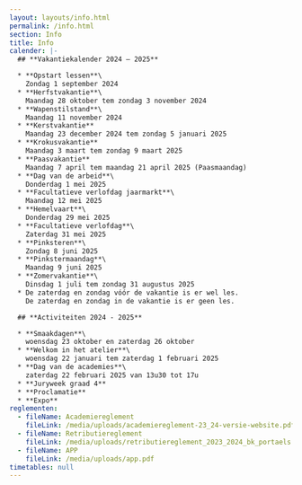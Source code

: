 ```yaml
---
layout: layouts/info.html
permalink: /info.html
section: Info
title: Info
calender: |-
  ## **Vakantiekalender 2024 – 2025**

  * **O﻿pstart lessen**\
    Zondag 1 september 2024
  * **Herfstvakantie**\
    Maandag 28 oktober tem zondag 3 november 2024
  * **Wapenstilstand**\
    Maandag 11 november 2024
  * **Kerstvakantie**
    Maandag 23 december 2024 tem zondag 5 januari 2025
  * **Krokusvakantie**
    Maandag 3 maart tem zondag 9 maart 2025
  * **Paasvakantie**
    Maandag 7 april tem maandag 21 april 2025 (Paasmaandag)
  * **D﻿ag van de arbeid**\
    Donderdag 1 mei 2025
  * **F﻿acultatieve verlofdag jaarmarkt**\
    M﻿aandag 12 mei 2025
  * **H﻿emelvaart**\
    D﻿onderdag 29 mei 2025
  * **Facultatieve verlofdag**\
    Z﻿aterdag 31 mei 2025
  * **P﻿inksteren**\
    Z﻿ondag 8 juni 2025
  * **P﻿inkstermaandag**\
    M﻿aandag 9 juni 2025
  * **Zomervakantie**\
    Dinsdag 1 juli tem zondag 31 augustus 2025
  * De zaterdag en zondag vóór de vakantie is er wel les.
    De zaterdag en zondag in de vakantie is er geen les.

  ## **A﻿ctiviteiten 2024 - 2025**

  * **S﻿maakdagen**\
    w﻿oensdag 23 oktober en zaterdag 26 oktober
  * **W﻿elkom in het atelier**\
    w﻿oensdag 22 januari tem zaterdag 1 februari 2025
  * **D﻿ag van de academies**\
    z﻿aterdag 22 februari 2025 van 13u30 tot 17u
  * **J﻿uryweek graad 4**
  * **P﻿roclamatie**
  * **E﻿xpo**
reglementen:
  - fileName: Academiereglement
    fileLink: /media/uploads/academiereglement-23_24-versie-website.pdf
  - fileName: Retributiereglement
    fileLink: /media/uploads/retributiereglement_2023_2024_bk_portaels.pdf
  - fileName: APP
    fileLink: /media/uploads/app.pdf
timetables: null
---
```

